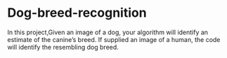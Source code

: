 # Dog-breed-recognition
In this project,Given an image of a dog, your algorithm will identify an estimate of the canine’s breed. If supplied an image of a human, the code will identify the resembling dog breed.
